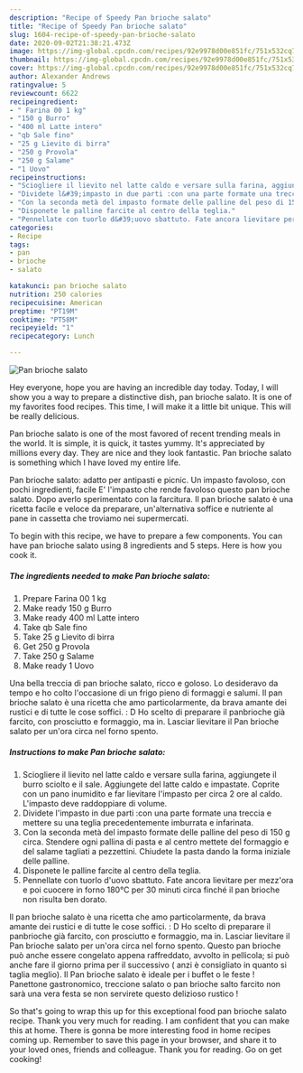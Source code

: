 ```yaml
---
description: "Recipe of Speedy Pan brioche salato"
title: "Recipe of Speedy Pan brioche salato"
slug: 1604-recipe-of-speedy-pan-brioche-salato
date: 2020-09-02T21:38:21.473Z
image: https://img-global.cpcdn.com/recipes/92e9978d00e851fc/751x532cq70/pan-brioche-salato-recipe-main-photo.jpg
thumbnail: https://img-global.cpcdn.com/recipes/92e9978d00e851fc/751x532cq70/pan-brioche-salato-recipe-main-photo.jpg
cover: https://img-global.cpcdn.com/recipes/92e9978d00e851fc/751x532cq70/pan-brioche-salato-recipe-main-photo.jpg
author: Alexander Andrews
ratingvalue: 5
reviewcount: 6622
recipeingredient:
- " Farina 00 1 kg"
- "150 g Burro"
- "400 ml Latte intero"
- "qb Sale fino"
- "25 g Lievito di birra"
- "250 g Provola"
- "250 g Salame"
- "1 Uovo"
recipeinstructions:
- "Sciogliere il lievito nel latte caldo e versare sulla farina, aggiungete il burro sciolto e il sale. Aggiungete del latte caldo e impastate. Coprite con un pano inumidito e far lievitare l&#39;impasto per circa 2 ore al caldo. L&#39;impasto deve raddoppiare di volume."
- "Dividete l&#39;impasto in due parti :con una parte formate una treccia e mettere su una teglia precedentemente imburrata e infarinata."
- "Con la seconda metà del impasto formate delle palline del peso di 150 g circa. Stendere ogni pallina di pasta e al centro mettete del formaggio e del salame tagliati a pezzettini. Chiudete la pasta dando la forma iniziale delle palline."
- "Disponete le palline farcite al centro della teglia."
- "Pennellate con tuorlo d&#39;uovo sbattuto. Fate ancora lievitare per mezz&#39;ora e poi cuocere in forno 180°C per 30 minuti circa finché il pan brioche non risulta ben dorato."
categories:
- Recipe
tags:
- pan
- brioche
- salato

katakunci: pan brioche salato 
nutrition: 250 calories
recipecuisine: American
preptime: "PT19M"
cooktime: "PT58M"
recipeyield: "1"
recipecategory: Lunch

---
```



![Pan brioche salato](https://img-global.cpcdn.com/recipes/92e9978d00e851fc/751x532cq70/pan-brioche-salato-recipe-main-photo.jpg)

Hey everyone, hope you are having an incredible day today. Today, I will show you a way to prepare a distinctive dish, pan brioche salato. It is one of my favorites food recipes. This time, I will make it a little bit unique. This will be really delicious.

Pan brioche salato is one of the most favored of recent trending meals in the world. It is simple, it is quick, it tastes yummy. It's appreciated by millions every day. They are nice and they look fantastic. Pan brioche salato is something which I have loved my entire life.

Pan brioche salato: adatto per antipasti e picnic. Un impasto favoloso, con pochi ingredienti, facile E&#39; l&#39;impasto che rende favoloso questo pan brioche salato. Dopo averlo sperimentato con la farcitura. Il pan brioche salato è una ricetta facile e veloce da preparare, un&#39;alternativa soffice e nutriente al pane in cassetta che troviamo nei supermercati.


To begin with this recipe, we have to prepare a few components. You can have pan brioche salato using 8 ingredients and 5 steps. Here is how you cook it.

<!--inarticleads1-->

##### The ingredients needed to make Pan brioche salato:

1. Prepare  Farina 00 1 kg
1. Make ready 150 g Burro
1. Make ready 400 ml Latte intero
1. Take qb Sale fino
1. Take 25 g Lievito di birra
1. Get 250 g Provola
1. Take 250 g Salame
1. Make ready 1 Uovo


Una bella treccia di pan brioche salato, ricco e goloso. Lo desideravo da tempo e ho colto l&#39;occasione di un frigo pieno di formaggi e salumi. Il pan brioche salato è una ricetta che amo particolarmente, da brava amante dei rustici e di tutte le cose soffici. : D Ho scelto di preparare il panbrioche già farcito, con prosciutto e formaggio, ma in. Lasciar lievitare il Pan brioche salato per un&#39;ora circa nel forno spento. 

<!--inarticleads2-->

##### Instructions to make Pan brioche salato:

1. Sciogliere il lievito nel latte caldo e versare sulla farina, aggiungete il burro sciolto e il sale. Aggiungete del latte caldo e impastate. Coprite con un pano inumidito e far lievitare l&#39;impasto per circa 2 ore al caldo. L&#39;impasto deve raddoppiare di volume.
1. Dividete l&#39;impasto in due parti :con una parte formate una treccia e mettere su una teglia precedentemente imburrata e infarinata.
1. Con la seconda metà del impasto formate delle palline del peso di 150 g circa. Stendere ogni pallina di pasta e al centro mettete del formaggio e del salame tagliati a pezzettini. Chiudete la pasta dando la forma iniziale delle palline.
1. Disponete le palline farcite al centro della teglia.
1. Pennellate con tuorlo d&#39;uovo sbattuto. Fate ancora lievitare per mezz&#39;ora e poi cuocere in forno 180°C per 30 minuti circa finché il pan brioche non risulta ben dorato.


Il pan brioche salato è una ricetta che amo particolarmente, da brava amante dei rustici e di tutte le cose soffici. : D Ho scelto di preparare il panbrioche già farcito, con prosciutto e formaggio, ma in. Lasciar lievitare il Pan brioche salato per un&#39;ora circa nel forno spento. Questo pan brioche può anche essere congelato appena raffreddato, avvolto in pellicola; si può anche fare il giorno prima per il successivo ( anzi è consigliato in quanto si taglia meglio). Il Pan brioche salato è ideale per i buffet o le feste ! Panettone gastronomico, treccione salato o pan brioche salto farcito non sarà una vera festa se non servirete questo delizioso rustico ! 

So that's going to wrap this up for this exceptional food pan brioche salato recipe. Thank you very much for reading. I am confident that you can make this at home. There is gonna be more interesting food in home recipes coming up. Remember to save this page in your browser, and share it to your loved ones, friends and colleague. Thank you for reading. Go on get cooking!
